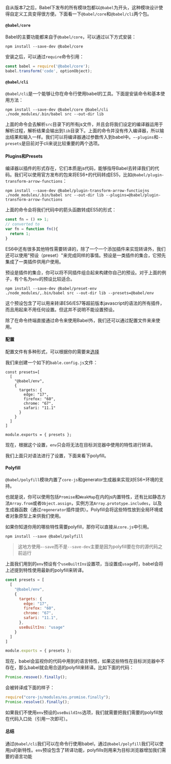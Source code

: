 自从版本7之后，Babel下发布的所有模块包都以`@babel`为开头，这种模块设计使得自定义工具变得很方便。下面看一下`@babel/core`和`@babel/cli`两个包。

#### `@babel/core`

Babel的主要功能都来自于`@babel/core`，可以通过以下方式安装：

```
npm install --save-dev @babel/core
```

安装之后，可以通过`require`命令引用：

```javascript
const babel = require('@babel/core');
babel.transform('code', optionObject);
```

#### `@babel/cli`

`@babel/cli`是一个能够让你在命令行使用babel的工具。下面是安装命令和基本使用方法：

```
npm install --save-dev @babel/core @babel/cli
./node_modules/.bin/babel src --out-dir lib
```

上面的命令会去解析`src`目录下的所有js文件，并且会将我们设定的编译器运用于解析过程，解析结果会输出到`lib`目录下。上面的命令并没有传入编译器，所以输出结果和输入一样。我们可以将编译器通过参数传入到babel中。`—-plugins`和`--presets`是目前对于cli来说比较重要的两个选项。

#### Plugins和Presets

编译器以插件的形式存在，它们本质是js代码，能够指导Babel去转译我们的代码。我们可以使用官方发布的包来将ES6+的代码转成ES5，比如`@babel/plugin-transform-arrow-functions`：

```
npm install --save-dev @babel/plugin-transform-arrow-functiojns
./node_modules/.bin/babel src --out-dir lib --plugins=@babel/plugin-transform-arrow-functions
```

上面的命令会将我们代码中的箭头函数转成ES5的形式：

```javascript
const fn = () => 1;
// converted to
var fn = function fn(){
  return 1;
}
```

ES6中还有很多其他特性需要转译的，除了一个一个添加插件来实现转译外，我们还可以使用"预设（preset）"来完成同样的事情。预设是一类插件的集合，它预先集成了一类插件供用户使用。

预设是插件的集合，你可以将不同插件组合起来构建你自己的预设。对于上面的例子，有个名为`env`的预设比较适合。

```
npm install --save-dev @babel/preset-env
./node_modules/,.bin/babel src --out-dir lib --presets=@babel/env
```

这个预设包含了可以用来转译ES6/ES7等超前版本javascript的语法的所有插件，而且用起来不用任何设置。但这并不说明不能设置预设。

除了在命令终端直接通过命令来使用Babel外，我们还可以通过配置文件来来使用。

#### 配置

配置文件有多种形式，可以根据你的需要来[选择](<https://babeljs.io/docs/en/configuration>)

我们来创建一个如下的`bable.config.js`文件：

```
const presets=[
  [
    "@babel/env",
    {
      targets: {
        edge: "17",
        firefox: "60",
        chrome: "67",
        safari: "11.1"
      }
    }
  ]
]

module.exports = { presets };
```

现在，根据这个设置，`env`只会将无法在目标浏览器中使用的特性进行转译。

我们上面只对语法进行了设置，下面来看下polyfill。

#### Polyfill

`@babel/polyfill`模块内置了`core-js`和generator生成器来实现对ES6+环境的支持。

也就是说，你可以使用包括`Promise`和`WeakMap`在内的js内置特性，还有比如静态方法`Array.from`或者`Object.assign`，实例方法`Array.prototype.includes`，以及生成器函数（通过`regenerator`插件提供）。Polyfill会将这些特性放到全局环境或者对象原型上来供我们使用。

如果你知道你用的哪些特性需要polyfill，那你可以直接从`core.js`中引用。

```
npm install --save @babel/polyfill
```

> 这地方使用`—-save`而不是`--save-dev`主要是因为polyfill要在你的源代码之前运行

上面我们用到的`env`预设有个`useBuiltIns`设置项，当设置成`usage`时，babel会将上述提到特性使用最新的polyfill来转译。

```javascript
const presets = [
  [
    "@babel/env",
    {
      targets: {
        edge: "17",
        firefox: "60",
        chrome: "67",
        safari: "11.1",
      },
      useBuiltIns: "usage"
    }
  ]
]

module.exports = { presets };

```

现在，babel会监视你的代码中用到的语言特性，如果这些特性在目标浏览器中不存在，那么babel就会用合适的polyfill来转译。比如下面的代码：

```javascript
Promise.resove().finally();
```

会被转译成下面的样子：

```javascript
require("core-js/modules/es.promise.finally");
Promise.resolve().finally();
```

如果我们不使用`env`预设的`useBuildIns`选项，我们就需要把我们需要的polyfill放在代码入口处（引用一次即可）。

#### 总结

通过`@babel/cli`我们可以在命令行使用babel，通过`@babel/polyfill`我们可以使用js的新特性。`env`预设包含了转译功能，polyfills则用来为目标浏览器增加我们需要的语言功能